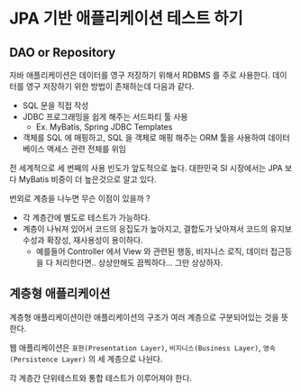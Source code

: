 # JPA 기반 애플리케이션 테스트 하기

## DAO or Repository

자바 애플리케이션은 데이터를 영구 저장하기 위해서 RDBMS 를 주로 사용한다. 데이터를 영구 저장하기 위한 방법이 존재하는데 다음과 같다.

- SQL 문을 직접 작성
- JDBC 프로그래밍을 쉽게 해주는 서드파티 툴 사용
  - Ex. MyBatis, Spring JDBC Templates
- 객체를 SQL 에 매핑하고, SQL 을 객체로 매핑 해주는 ORM 툴을 사용하여 데이터베이스 액세스 관련 전체를 위임

전 세계적으로 세 번째의 사용 빈도가 앞도적으로 높다. 대한민국 SI 시장에서는 JPA 보다 MyBatis 비중이 더 높은것으로 알고 있다.

번외로 계층을 나누면 무슨 이점이 있을까 ?

- 각 계층간에 별도로 테스트가 가능하다.
- 계층이 나눠져 있어서 코드의 응집도가 높아지고, 결합도가 낮아져서 코드의 유지보수성과 확장성, 재사용성이 용이하다.
  - 예를들어 Controller 에서 View 와 관련된 행동, 비지니스 로직, 데이터 접근등을 다 처리한다면.. 상상만해도 끔찍하다... 그만 상상하자.

## 계층형 애플리케이션

계층형 애플리케이션이란 애플리케이션의 구조가 여러 계층으로 구분되어있는 것을 뜻한다.

웹 애플리케이션은 `표현(Presentation Layer)`, `비지니스(Business Layer)`, `영속(Persistence Layer)` 의 세 계층으로 나뉜다.

각 계층간 단위테스트와 통합 테스트가 이루어져야 한다. 
